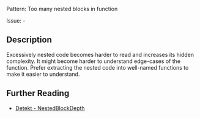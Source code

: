 Pattern: Too many nested blocks in function

Issue: -

## Description

Excessively nested code becomes harder to read and increases its hidden complexity. It might become harder to understand edge-cases of the function. Prefer extracting the nested code into well-named functions to make it easier to understand.

## Further Reading

* [Detekt - NestedBlockDepth](https://detekt.dev/docs/rules/complexity/#nestedblockdepth)